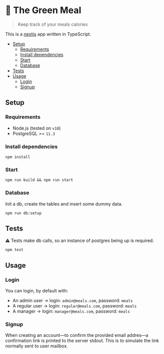 🍒 The Green Meal
=============

> Keep track of your meals calories

This is a [nextjs](https://nextjs.org/) app written in TypeScript.

- [Setup](#setup)
  - [Requirements](#requirements)
  - [Install dependencies](#install)
  - [Start](#start)
  - [Database](#database)
- [Tests](#tests)
- [Usage](#usage)
  - [Login](#login)
  - [Signup](#signup)


## Setup

### Requirements

- Node.js (tested on `v10`)
- PostgreSQL >= `11.3`


### Install dependencies
```
npm install 
```


### Start
```
npm run build && npm run start
```

### Database

Init a db, create the tables and insert some dummy data.
```
npm run db:setup
```

## Tests

⚠️ Tests make db calls, so an instance of postgres being up is required. 
```
npm test
```

## Usage

### Login

You can login, by default with:
- An admin user → login: `admin@meals.com`, password: `meals`
- A regular user →  login: `regular@meals.com`, password: `meals`
- A manager →  login: `manager@meals.com`, password: `meals`

### Signup

When creating an account—to confirm the provided email addres—a confirmation link is printed to the server stdout.  This is to simulate the link normally sent to user mailbox.


